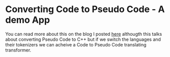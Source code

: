 # Converting Code to Pseudo Code - A demo App

You can read more about this on the blog I posted [here](https://medium.com/@ranaadeeltahir/building-a-transformer-from-scratch-translating-pseudo-code-to-c-47158c8f755d) althougth this talks about 
converting Pseudo Code to C++ but if we switch the languages and their tokenizers we can acheive a Code to Pseudo Code translating transformer.
